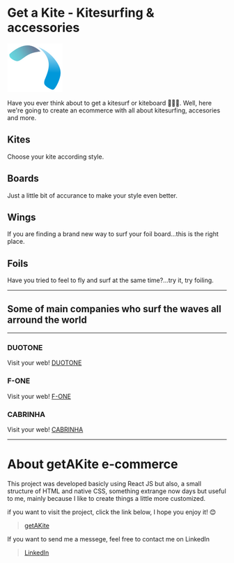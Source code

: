 
# Get a Kite - Kitesurfing & accessories
![Partheners](https://github.com/EmiUxUiDev/get_a_kite/blob/main/public/logo125.png)

Have you ever think about to get a kitesurf or kiteboard 🏄‍♀️🌞. Well, here we're going to create an ecommerce with all about kitesurfing, accesories and more.

## Kites

Choose your kite according style.

## Boards

Just a little bit of accurance to make your style even better.

## Wings

If you are finding a brand new way to surf your foil board...this is the right place.

## Foils

Have you tried to feel to fly and surf at the same time?...try it, try foiling.


---
## Some of main companies who surf the waves all arround the world
---

### DUOTONE
Visit your web! [DUOTONE](https://www.duotonesports.com/)

### F-ONE
Visit your web! [F-ONE](https://www.f-one.world/)

### CABRINHA
Visit your web! [CABRINHA](https://www.cabrinha.com/)

---
# About getAKite e-commerce

This project was developed basicly using React JS but also, a small structure of HTML and native CSS, something extrange now days but useful to me, mainly because I like to create things a little more customized.

if you want to visit the project, click the link below, I hope you enjoy it! 😊

>[getAKite](https://resilient-cascaron-73330f.netlify.app)

If you want to send me a messege, feel free to contact me on LinkedIn

>[LinkedIn](https://www.linkedin.com/in/emiliano-agu-834544226/)
